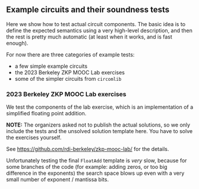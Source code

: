
Example circuits and their soundness tests
------------------------------------------

Here we show how to test actual circuit components. The basic idea
is to define the expected semantics using a very high-level description, and 
then the rest is pretty much automatic (at least when it works, and is fast enough).

For now there are three categories of example tests:

- a few simple example circuits
- the 2023 Berkeley ZKP MOOC Lab exercises
- some of the simpler circuits from `circomlib`

### 2023 Berkeley ZKP MOOC Lab exercises

We test the components of the lab exercise, which is an 
implementation of a simplified floating point addition.

**NOTE:** The organizers asked not to publish the actual solutions, so we only
include the tests and the unsolved solution template here. You have to solve
the exercises yourself.

See <https://github.com/rdi-berkeley/zkp-mooc-lab/> for the details.

Unfortunately testing the final `FloatAdd` template is _very_ slow, because
for some branches of the code (for example: adding zeros, or too big difference
in the exponents) the search space blows up even with a very small number of
exponent / mantissa bits.



